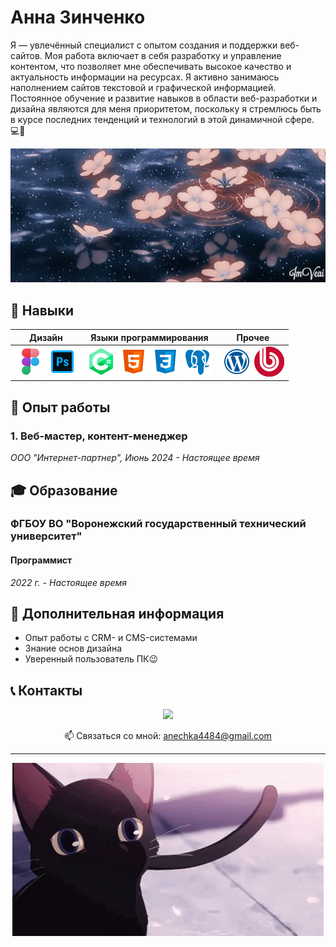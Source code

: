 # Анна Зинченко

Я — увлечённый специалист с опытом создания и поддержки веб-сайтов.
Моя работа включает в себя разработку и управление контентом, что позволяет мне обеспечивать высокое качество и актуальность информации на ресурсах.
Я активно занимаюсь наполнением сайтов текстовой и графической информацией. Постоянное обучение и развитие навыков в области веб-разработки и дизайна являются для меня приоритетом, поскольку я стремлюсь быть в курсе последних тенденций и технологий в этой динамичной сфере. 💻🌟

<p align='center'>
       <img src=" https://github.com/domosedochka/domosedochka/blob/main/02e578d6003bc827caa60e6c408796cb.jpg"/>
</p>
   

## 🔧 Навыки
<table>
    <thead>
        <tr>
            <th>Дизайн</th>
            <th>Языки программирования</th>
            <th>Прочее</th>
        </tr>
    </thead>
    <tbody>
        <tr>
            <td>
                <img src="https://github.com/domosedochka/domosedochka/blob/main/icons8-figma-48.png">
               <img src="https://github.com/domosedochka/domosedochka/blob/main/icons8-adobe-photoshop-48.png">
            </td>
            <td>
                <img src="https://github.com/domosedochka/domosedochka/blob/main/icons8-логотип-c-sharp-48.png">
               <img src="https://github.com/domosedochka/domosedochka/blob/main/icons8-html-5-48.png">
               <img src="https://github.com/domosedochka/domosedochka/blob/main/icons8-логотип-css-48.png">
               <img src="https://github.com/domosedochka/domosedochka/blob/main/icons8-postgresql-48.png">
            </td>
            <td>
                <img src="https://github.com/domosedochka/domosedochka/blob/main/icons8-wordpress-48.png">
               <img src="https://github.com/domosedochka/domosedochka/blob/main/bitrix-1-logo-png-transparent%20(1).png">
            </td>
        </tr>
    </tbody>
</table>



## 💼 Опыт работы
### 1. Веб-мастер, контент-менеджер
*ООО "Интернет-партнер",* *Июнь 2024 - Настоящее время*



## 🎓 Образование
### ФГБОУ ВО "Воронежский государственный технический университет"
#### Программист
*2022 г. - Настоящее время*



## 🌈 Дополнительная информация
- Опыт работы с CRM- и CMS-системами
- Знание основ дизайна
- Уверенный пользователь ПК😉 



## 📞 Контакты
<p align='center'>
   <a href="https://t.me/domosedochka">
       <img src="https://img.shields.io/badge/Telegram-2CA5E0?style=for-the-badge&logo=telegram&logoColor=white"/>
   </a>
</p>
<p align='center'>
   📫 Связаться со мной: <a href='mailto:anechka4484@gmail.com'>anechka4484@gmail.com</a>
</p>

---


<p align='center'>
       <img src="https://github.com/domosedochka/domosedochka/blob/main/02e6e09318707404136c5b328b5f38c2.gif"/>
</p>
